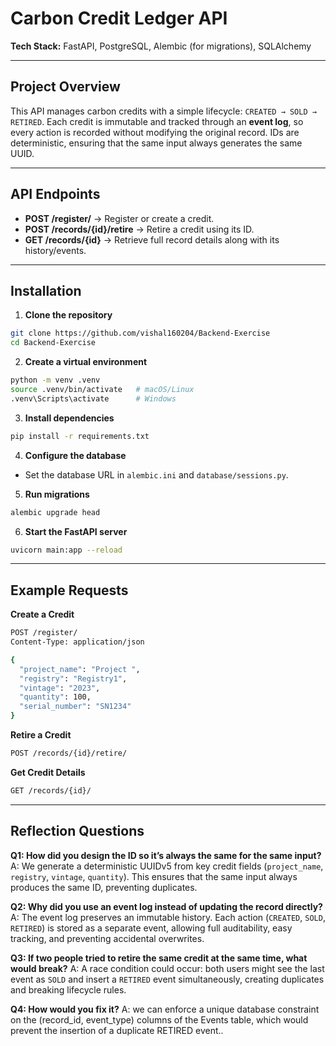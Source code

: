 # Carbon Credit Ledger API

**Tech Stack:** FastAPI, PostgreSQL, Alembic (for migrations), SQLAlchemy

---

## Project Overview

This API manages carbon credits with a simple lifecycle: `CREATED → SOLD → RETIRED`.
Each credit is immutable and tracked through an **event log**, so every action is recorded without modifying the original record.
IDs are deterministic, ensuring that the same input always generates the same UUID.

---

## API Endpoints

* **POST /register/** → Register or create a credit.
* **POST /records/{id}/retire** → Retire a credit using its ID.
* **GET /records/{id}** → Retrieve full record details along with its history/events.

---

## Installation

1. **Clone the repository**

```bash
git clone https://github.com/vishal160204/Backend-Exercise
cd Backend-Exercise
```

2. **Create a virtual environment**

```bash
python -m venv .venv
source .venv/bin/activate   # macOS/Linux
.venv\Scripts\activate      # Windows
```

3. **Install dependencies**

```bash
pip install -r requirements.txt
```

4. **Configure the database**

* Set the database URL in `alembic.ini` and `database/sessions.py`.

5. **Run migrations**

```bash
alembic upgrade head
```

6. **Start the FastAPI server**

```bash
uvicorn main:app --reload
```

---

## Example Requests

**Create a Credit**

```bash
POST /register/
Content-Type: application/json

{
  "project_name": "Project ",
  "registry": "Registry1",
  "vintage": "2023",
  "quantity": 100,
  "serial_number": "SN1234"
}
```

**Retire a Credit**

```bash
POST /records/{id}/retire/
```

**Get Credit Details**

```bash
GET /records/{id}/
```

---

## Reflection Questions

**Q1: How did you design the ID so it’s always the same for the same input?**
A: We generate a deterministic UUIDv5 from key credit fields (`project_name`, `registry`, `vintage`, `quantity`). This ensures that the same input always produces the same ID, preventing duplicates.

**Q2: Why did you use an event log instead of updating the record directly?**
A: The event log preserves an immutable  history. Each action (`CREATED`, `SOLD`, `RETIRED`) is stored as a separate event, allowing full auditability, easy tracking, and preventing accidental overwrites.

**Q3: If two people tried to retire the same credit at the same time, what would break?**
A: A race condition could occur: both users might see the last event as `SOLD` and insert a `RETIRED` event simultaneously, creating duplicates and breaking lifecycle rules.

**Q4: How would you fix it?**
A: we can  enforce a unique database constraint on the (record_id, event_type) columns of the Events table, which would prevent the insertion of a duplicate RETIRED event..


